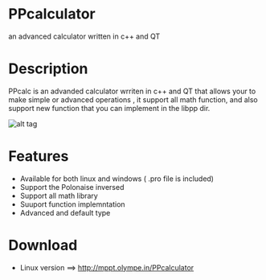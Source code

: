 PPcalculator
============

an advanced calculator written in c++ and QT 

Description
============

  PPcalc is an advanded calculator wrriten in c++ and QT that allows your to make simple or advanced operations , it support all math function,
and also support new function that you can implement in the libpp dir.

![alt tag](http://nsa34.casimages.com/img/2014/11/09//141109012208719647.png)

Features
============

* Available for both linux and windows ( .pro file is included) 
* Support the Polonaise inversed
* Support all math library
* Suuport function implemntation
* Advanced and default type
 
Download
===========

* Linux version ==> http://mppt.olympe.in/PPcalculator

